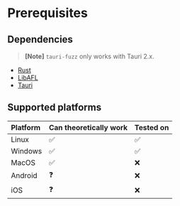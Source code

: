# Prerequisites

## Dependencies

> **[Note]** `tauri-fuzz` only works with Tauri 2.x.

- [Rust](https://www.rust-lang.org/tools/install)
- [LibAFL](https://github.com/AFLplusplus/LibAFL)
- [Tauri](https://tauri.app/start/prerequisites/)

## Supported platforms

| Platform | Can theoretically work | Tested on |
| :------- | :--------------------- | :-------- |
| Linux    | ✅                     | ✅        |
| Windows  | ✅                     | ✅        |
| MacOS    | ✅                     | ❌        |
| Android  | ❓                     | ❌        |
| iOS      | ❓                     | ❌        |

